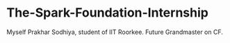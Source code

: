 # The-Spark-Foundation-Internship
Myself Prakhar Sodhiya, student of IIT Roorkee. Future Grandmaster on CF.

